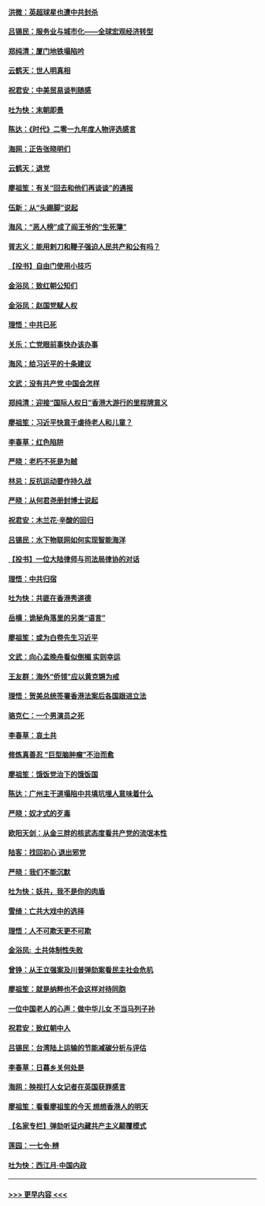 #### [洪微：英超球星也遭中共封杀](../pages/nsc993/n11727243.md?t=12181255) 
#### [吕锡民：服务业与城市化——全球宏观经济转型](../pages/nsc993/n11725845.md?t=12181255) 
#### [郑纯清：厦门地铁塌陷吟](../pages/nsc993/n11725813.md?t=12181255) 
#### [云鹤天：世人明真相](../pages/nsc993/n11725621.md?t=12181255) 
#### [祝君安：中美贸易谈判随感](../pages/nsc993/n11725609.md?t=12181255) 
#### [吐为快：末朝即景](../pages/nsc993/n11723365.md?t=12181255) 
#### [陈达：《时代》二零一九年度人物评选感言](../pages/nsc993/n11723337.md?t=12181255) 
#### [海网：正告张晓明们](../pages/nsc993/n11723228.md?t=12181255) 
#### [云鹤天：退党](../pages/nsc993/n11723056.md?t=12181255) 
#### [廖祖笙：有关“回去和他们再谈谈”的通报](../pages/nsc993/n11722442.md?t=12181255) 
#### [伍新：从“头踢脚”说起](../pages/nsc993/n11722429.md?t=12181255) 
#### [海风：“恶人榜”成了阎王爷的“生死簿”](../pages/nsc993/n11722272.md?t=12181255) 
#### [胥志义：能用剌刀和鞭子强迫人民共产和公有吗？](../pages/nsc993/n11720569.md?t=12181255) 
#### [【投书】自由门使用小技巧](../pages/nsc993/n11720180.md?t=12181255) 
#### [金浴凤：致红朝公知们](../pages/nsc993/n11720563.md?t=12181255) 
#### [金浴凤：赵国党赋人权](../pages/nsc993/n11720533.md?t=12181255) 
#### [理悟：中共已死](../pages/nsc993/n11720233.md?t=12181255) 
#### [关乐：亡党眼前事快办该办事](../pages/nsc993/n11719160.md?t=12181255) 
#### [海风：给习近平的十条建议](../pages/nsc993/n11717616.md?t=12181255) 
#### [文武：没有共产党 中国会怎样](../pages/nsc993/n11717584.md?t=12181255) 
#### [郑纯清：迎接“国际人权日”香港大游行的里程牌意义](../pages/nsc993/n11717417.md?t=12181255) 
#### [廖祖笙：习近平快意于虐待老人和儿童？](../pages/nsc993/n11715313.md?t=12181255) 
#### [李春草：红色陷阱](../pages/nsc993/n11715029.md?t=12181255) 
#### [严晓：老朽不死是为贼](../pages/nsc993/n11712910.md?t=12181255) 
#### [林忌：反抗运动要作持久战](../pages/nsc993/n11712623.md?t=12181255) 
#### [严晓：从何君尧册封博士说起](../pages/nsc993/n11712465.md?t=12181255) 
#### [祝君安：木兰花·辛酸的回归](../pages/nsc993/n11712381.md?t=12181255) 
#### [吕锡民：水下物联网如何实现智能海洋](../pages/nsc993/n11711158.md?t=12181255) 
#### [【投书】一位大陆律师与司法局律协的对话](../pages/nsc993/n11709675.md?t=12181255) 
#### [理悟：中共归宿](../pages/nsc993/n11710059.md?t=12181255) 
#### [吐为快：共匪在香港秀道德](../pages/nsc993/n11709979.md?t=12181255) 
#### [岳横：诡秘角落里的另类“语言”](../pages/nsc993/n11709792.md?t=12181255) 
#### [廖祖笙：或为白卷先生习近平](../pages/nsc993/n11708330.md?t=12181255) 
#### [文武：向心孟晚舟看似倒楣 实则幸运](../pages/nsc993/n11708236.md?t=12181255) 
#### [王友群：海外“侨领”应以黄克锵为戒](../pages/nsc993/n11706176.md?t=12181255) 
#### [理悟：贺美总统签署香港法案后各国跟进立法](../pages/nsc993/n11706853.md?t=12181255) 
#### [骆克仁：一个男演员之死](../pages/nsc993/n11706677.md?t=12181255) 
#### [李春草：哀土共](../pages/nsc993/n11706255.md?t=12181255) 
#### [修炼真善忍 “巨型脑肿瘤”不治而愈](../pages/nsc993/n11705340.md?t=12181255) 
#### [廖祖笙：饿饭党治下的饿饭国](../pages/nsc993/n11705085.md?t=12181255) 
#### [陈达：广州主干道塌陷中共填坑埋人意味着什么](../pages/nsc993/n11705046.md?t=12181255) 
#### [严晓：奴才式的歹毒](../pages/nsc993/n11704826.md?t=12181255) 
#### [欧阳天剑：从金三胖的核武态度看共产党的流氓本性](../pages/nsc993/n11702238.md?t=12181255) 
#### [陆客：找回初心 退出邪党](../pages/nsc993/n11702213.md?t=12181255) 
#### [严晓：我们不能沉默](../pages/nsc993/n11702110.md?t=12181255) 
#### [吐为快：妖共，我不是你的肉盾](../pages/nsc993/n11701366.md?t=12181255) 
#### [雪绮：亡共大戏中的选择](../pages/nsc993/n11699922.md?t=12181255) 
#### [理悟：人不可欺天更不可欺](../pages/nsc993/n11699657.md?t=12181255) 
#### [金浴凤:  土共体制性失败](../pages/nsc993/n11699361.md?t=12181255) 
#### [曾铮：从王立强案及川普弹劾案看民主社会危机](../pages/nsc993/n11699318.md?t=12181255) 
#### [廖祖笙：就是纳粹也不会这样对待同胞](../pages/nsc993/n11697658.md?t=12181255) 
#### [一位中国老人的心声：做中华儿女 不当马列子孙](../pages/nsc993/n11697525.md?t=12181255) 
#### [祝君安：致红朝中人](../pages/nsc993/n11697518.md?t=12181255) 
#### [吕锡民：台湾陆上运输的节能减碳分析与评估](../pages/nsc993/n11694983.md?t=12181255) 
#### [李春草：日暮乡关何处是](../pages/nsc993/n11694805.md?t=12181255) 
#### [海网：殃视打人女记者在英国获罪感言](../pages/nsc993/n11693832.md?t=12181255) 
#### [廖祖笙：看看廖祖笙的今天 想想香港人的明天](../pages/nsc993/n11693707.md?t=12181255) 
#### [【名家专栏】弹劾听证内藏共产主义颠覆模式](../pages/nsc993/n11693563.md?t=12181255) 
#### [莲园：一七令‧辨](../pages/nsc993/n11692558.md?t=12181255) 
#### [吐为快：西江月·中国内政](../pages/nsc993/n11692071.md?t=12181255) 

----
#### [ >>> 更早内容 <<< ](../indexes/nsc993-earlier.md)
